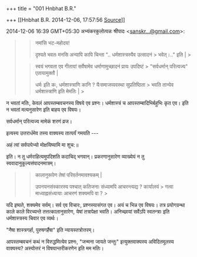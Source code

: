 +++
title = "001 Hnbhat B.R."

+++
[[Hnbhat B.R.	2014-12-06, 17:57:56 [Source](https://groups.google.com/g/samskrita/c/GNokOP42iOI)]]



2014-12-06 16:39 GMT+05:30 अभ्यंकरकुलोत्पन्नः श्रीपादः \<[sanskr...@gmail.com]()\>:  

> 
> > 
> > नमांसि भट-महोदय!  
> > 
> > दृश्यते भवतः मनसि अन्यापि कापि चिन्ता ".. धर्मशास्त्रस्यैव उत्सादनं > भवेत्।.." इति \| >
> 
> > 
> > स्वयं भगवता एव गीतायां सर्वेषामेव धर्माणामुच्छादनं प्रायः उपदिष्टं > "सर्वधर्मान् परित्यज्य" एतायामुक्तौ \|  
> > 
> > 
> > धर्मः इति कः, धर्मशास्त्राणि कानि ? यैःसमाजव्यवस्था सुप्रतिष्ठिता > भवति तान्येव धर्मशास्त्राणि इति मेमतिः \| >
> 
> > 
> > 

  

न भवतां मतिः, केवलं आपस्तम्बवचनस्य विषये एव प्रश्नः। धर्मशास्त्रं च आपस्तम्बादिभिर्बहुभिः कृत एव। इति न भवतां मत्यनुसारेण इति बाहय एव विषयः।

  

सर्वधर्मान् परित्यज्य मामेकं शरणं व्रज।

  

इत्यस्य उत्तरार्धमेव तस्य वाक्यस्य तात्पर्यं गमयति ---

  

अहं त्वां सर्वपापेभ्यो मोक्षयिष्यामि मा शुच:॥

  

इति। न तु धर्मराहित्यमुपदिशति कदाचिद् भगवान्। प्रकरणानुसारेण व्याख्येयं न तु स्ववादानुकूल्यसंपादनमात्रम्।

  



> 
> > 
> > 
> > कालानुरूपेण तेषां परिवर्तनमावश्यकम् \|  
> > 
> > 
> > उपनयनसंस्कारस्य पश्चात् कतिजनाः संध्यामपि आचरन्त्यद्य ? कार्यालयं > गत्वा माध्याह्नसंध्यायाः आचरणं शक्यमपि वा ? >
> 
> > 
> > 
> > 
> > 
> >   
> > 
> > 
> > 
> > 
> > 
> > 

यदि इष्यते, शक्यमेव सर्वम्। सर्व एव विचारः, प्रश्नस्यासंगत एव। अयं च भिन्न एव विषयः। तत्र प्रयोगग्रन्था काले काले विरच्यन्ते तत्तत्कालानुसारेण, येषां तत्रापेक्षा भवति। अनिच्छायां सर्वेऽपि स्वतन्त्राः इति धर्मशास्त्रस्य चिवार एव व्यर्थः।

  

"नैषा शास्त्रगर्हा, पुरुषगर्हैषा" इति न्यायस्तत्रोत्तरम्।

  

आपस्तम्बवचनं कथं न विरुद्धमित्येव प्रश्नः, "जन्मना जायते जन्तुः" इत्युक्तवाक्यस्य अविदितमूलस्य वाक्यस्य? अस्योत्तरं न विषयान्तरीकरणेन इति मम मतिः।

  

  

  

  



  

